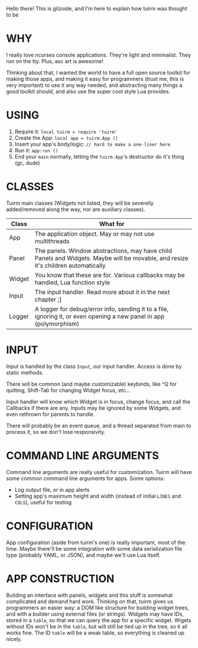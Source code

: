 Hello there!
This is gilzoide, and I'm here to explain how tuirm was thought to be

WHY
===
I really love ncurses console applications. They're light and minimalist.
They run on the tty. Plus, asc art is awesome!

Thinking about that, I wanted the world to have a full open source toolkit for
making those apps, and making it easy for programmers (trust me, this is very
important) to use it any way needed, and abstracting many things a good toolkit
should, and also use the super cool style Lua provides.

USING
=====
1. Require it: `local tuirm = require 'tuirm'`
2. Create the App: `local app = tuirm.App ()`
3. Insert your app's body/logic: `// hard to make a one-liner here`
4. Run it: `app:run ()`
5. End your `main` normally, letting the `tuirm.App`'s destructor do it's thing
(gc, dude)

CLASSES
=======
Tuirm main classes (Widgets not listed, they will be severelly added/removed
along the way, nor are auxiliary classes).

Class  | What for
------ | --------
App    | The application object. May or may not use multithreads
Panel  | The panels. Window abstractions, may have child Panels and Widgets. Maybe will be movable, and resize it's children automatically
Widget | You know that these are for. Various callbacks may be handled, Lua function style
Input  | The input handler. Read more about it in the next chapter ;]
Logger | A logger for debug/error info, sending it to a file, ignoring it, or even opening a new panel in app (polymorphism)

INPUT
=====
Input is handled by the class `Input`, our input handler.
Access is done by static methods.

There will be common (and maybe customizable) keybinds, like ^Q
for quitting, Shift-Tab for changing Widget focus, etc...

Input handler will know which Widget is in focus, change focus, and call the
Callbacks if there are any. Inputs may be ignored by some Widgets, and even
rethrown for parents to handle.

There will probably be an event queue, and a thread separated from main to
process it, so we don't lose responsivity.

COMMAND LINE ARGUMENTS
======================
Command line arguments are really useful for customization.
Tuirm will have some common command line arguments for apps.
Some options:
- Log output file, or in app alerts
- Setting app's maximum height and width (instead of initial `LINES` and `COLS`),
  useful for testing

CONFIGURATION
=============
App configuration (aside from tuirm's one) is really important, most of the
time. Maybe there'll be some integration with some data serialization file type
(probably YAML, or JSON), and maybe we'll use Lua itself.

APP CONSTRUCTION
================
Building an interface with panels, widgets and this stuff is somewhat
complicated and demand hard work.
Thinking on that, _tuirm_ gives us programmers an easier way: a DOM like
structure for building widget trees, and with a builder using external files
(or strings).
Widgets may have IDs, stored in a `table`, so that we can
query the app for a specific widget. Wigets without IDs won't be in the `table`,
but will still be tied up in the tree, so it all works fine. The ID `table` will
be a weak table, so everything is cleaned up nicely.
